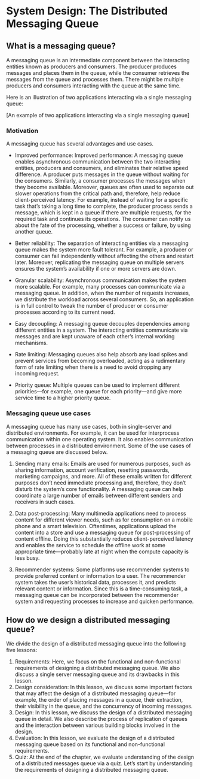 # System Design: The Distributed Messaging Queue
## What is a messaging queue?
A messaging queue is an intermediate component between the interacting entities known as producers and consumers. The producer produces messages and places them in the queue, while the consumer retrieves the messages from the queue and processes them. There might be multiple producers and consumers interacting with the queue at the same time.

Here is an illustration of two applications interacting via a single messaging queue:

[An example of two applications interacting via a single messaging queue]

### Motivation
A messaging queue has several advantages and use cases.

- Improved performance: Improved performance: A messaging queue enables asynchronous communication between the two interacting entities, producers and consumers, and eliminates their relative speed difference. A producer puts messages in the queue without waiting for the consumers. Similarly, a consumer processes the messages when they become available. Moreover, queues are often used to separate out slower operations from the critical path and, therefore, help reduce client-perceived latency. For example, instead of waiting for a specific task that’s taking a long time to complete, the producer process sends a message, which is kept in a queue if there are multiple requests, for the required task and continues its operations. The consumer can notify us about the fate of the processing, whether a success or failure, by using another queue.

- Better reliability: The separation of interacting entities via a messaging queue makes the system more fault tolerant. For example, a producer or consumer can fail independently without affecting the others and restart later. Moreover, replicating the messaging queue on multiple servers ensures the system’s availability if one or more servers are down.

- Granular scalability: Asynchronous communication makes the system more scalable. For example, many processes can communicate via a messaging queue. In addition, when the number of requests increases, we distribute the workload across several consumers. So, an application is in full control to tweak the number of producer or consumer processes according to its current need.

- Easy decoupling: A messaging queue decouples dependencies among different entities in a system. The interacting entities communicate via messages and are kept unaware of each other’s internal working mechanisms.

- Rate limiting: Messaging queues also help absorb any load spikes and prevent services from becoming overloaded, acting as a rudimentary form of rate limiting when there is a need to avoid dropping any incoming request.

- Priority queue: Multiple queues can be used to implement different priorities—for example, one queue for each priority—and give more service time to a higher priority queue.
### Messaging queue use cases
A messaging queue has many use cases, both in single-server and distributed environments. For example, it can be used for interprocess communication within one operating system. It also enables communication between processes in a distributed environment. Some of the use cases of a messaging queue are discussed below.

1. Sending many emails: Emails are used for numerous purposes, such as sharing information, account verification, resetting passwords, marketing campaigns, and more. All of these emails written for different purposes don’t need immediate processing and, therefore, they don’t disturb the system’s core functionality. A messaging queue can help coordinate a large number of emails between different senders and receivers in such cases.

2. Data post-processing: Many multimedia applications need to process content for different viewer needs, such as for consumption on a mobile phone and a smart television. Oftentimes, applications upload the content into a store and use a messaging queue for post-processing of content offline. Doing this substantially reduces client-perceived latency and enables the service to schedule the offline work at some appropriate time—probably late at night when the compute capacity is less busy.

3. Recommender systems: Some platforms use recommender systems to provide preferred content or information to a user. The recommender system takes the user’s historical data, processes it, and predicts relevant content or information. Since this is a time-consuming task, a messaging queue can be incorporated between the recommender system and requesting processes to increase and quicken performance.

## How do we design a distributed messaging queue?
We divide the design of a distributed messaging queue into the following five lessons:

1. Requirements: Here, we focus on the functional and non-functional requirements of designing a distributed messaging queue. We also discuss a single server messaging queue and its drawbacks in this lesson.
2. Design consideration: In this lesson, we discuss some important factors that may affect the design of a distributed messaging queue—for example, the order of placing messages in a queue, their extraction, their visibility in the queue, and the concurrency of incoming messages.
3. Design: In this lesson, we discuss the design of a distributed messaging queue in detail. We also describe the process of replication of queues and the interaction between various building blocks involved in the design.
4. Evaluation: In this lesson, we evaluate the design of a distributed messaging queue based on its functional and non-functional requirements.
5. Quiz: At the end of the chapter, we evaluate understanding of the design of a distributed messages queue via a quiz.
Let’s start by understanding the requirements of designing a distributed messaging queue.
